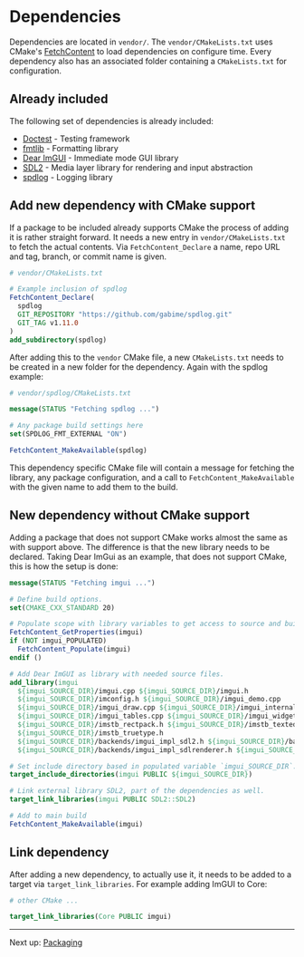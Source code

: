 # Dependencies

Dependencies are located in `vendor/`. The `vendor/CMakeLists.txt` uses CMake's [FetchContent](https://cmake.org/cmake/help/latest/module/FetchContent.html) to load dependencies on configure time. Every dependency also has an associated folder containing a `CMakeLists.txt` for configuration.

## Already included

The following set of dependencies is already included:

- [Doctest](https://github.com/doctest/doctest) - Testing framework
- [fmtlib](https://fmt.dev/latest/index.html) - Formatting library
- [Dear ImGUI](https://github.com/ocornut/imgui) - Immediate mode GUI library
- [SDL2](https://www.libsdl.org) - Media layer library for rendering and input abstraction
- [spdlog](https://github.com/gabime/spdlog) - Logging library

## Add new dependency with CMake support

If a package to be included already supports CMake the process of adding it is rather straight forward. It needs a new entry in `vendor/CMakeLists.txt` to fetch the actual contents. Via `FetchContent_Declare` a name, repo URL and tag, branch, or commit name is given.

```cmake
# vendor/CMakeLists.txt

# Example inclusion of spdlog
FetchContent_Declare(
  spdlog
  GIT_REPOSITORY "https://github.com/gabime/spdlog.git"
  GIT_TAG v1.11.0
)
add_subdirectory(spdlog)
```

After adding this to the `vendor` CMake file, a new `CMakeLists.txt` needs to be created in a new folder for the dependency. Again with the spdlog example:

```cmake
# vendor/spdlog/CMakeLists.txt

message(STATUS "Fetching spdlog ...")

# Any package build settings here
set(SPDLOG_FMT_EXTERNAL "ON")

FetchContent_MakeAvailable(spdlog)
```

This dependency specific CMake file will contain a message for fetching the library, any package configuration, and a call to `FetchContent_MakeAvailable` with the given name to add them to the build.

## New dependency without CMake support

Adding a package that does not support CMake works almost the same as with support above. The difference is that the new library needs to be declared. Taking Dear ImGui as an example, that does not support CMake, this is how the setup is done:

```cmake
message(STATUS "Fetching imgui ...")

# Define build options.
set(CMAKE_CXX_STANDARD 20)

# Populate scope with library variables to get access to source and build directories.
FetchContent_GetProperties(imgui)
if (NOT imgui_POPULATED)
  FetchContent_Populate(imgui)
endif ()

# Add Dear ImGUI as library with needed source files.
add_library(imgui
  ${imgui_SOURCE_DIR}/imgui.cpp ${imgui_SOURCE_DIR}/imgui.h
  ${imgui_SOURCE_DIR}/imconfig.h ${imgui_SOURCE_DIR}/imgui_demo.cpp
  ${imgui_SOURCE_DIR}/imgui_draw.cpp ${imgui_SOURCE_DIR}/imgui_internal.h
  ${imgui_SOURCE_DIR}/imgui_tables.cpp ${imgui_SOURCE_DIR}/imgui_widgets.cpp
  ${imgui_SOURCE_DIR}/imstb_rectpack.h ${imgui_SOURCE_DIR}/imstb_textedit.h
  ${imgui_SOURCE_DIR}/imstb_truetype.h
  ${imgui_SOURCE_DIR}/backends/imgui_impl_sdl2.h ${imgui_SOURCE_DIR}/backends/imgui_impl_sdl2.cpp
  ${imgui_SOURCE_DIR}/backends/imgui_impl_sdlrenderer.h ${imgui_SOURCE_DIR}/backends/imgui_impl_sdlrenderer.cpp)

# Set include directory based in populated variable `imgui_SOURCE_DIR`.
target_include_directories(imgui PUBLIC ${imgui_SOURCE_DIR})

# Link external library SDL2, part of the dependencies as well.
target_link_libraries(imgui PUBLIC SDL2::SDL2)

# Add to main build
FetchContent_MakeAvailable(imgui)
```

## Link dependency

After adding a new dependency, to actually use it, it needs to be added to a target via `target_link_libraries`. For example adding ImGUI to Core:

```cmake
# other CMake ...

target_link_libraries(Core PUBLIC imgui)
```

***

Next up: [Packaging](Packaging.md)
